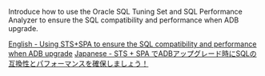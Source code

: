 
Introduce how to use the Oracle SQL Tuning Set and SQL Performance Analyzer to ensure the SQL compatibility and performance when ADB upgrade. 

[English - Using STS+SPA to ensure the SQL compatibility and performance when ADB upgrade](./en.md)
[Japanese - STS + SPA でADBアップグレード時にSQLの互換性とパフォーマンスを確保しましょう！](./ja.md)
